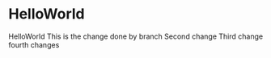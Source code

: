 # HelloWorld
HelloWorld
This is the change done by branch
Second change
Third change
fourth changes
